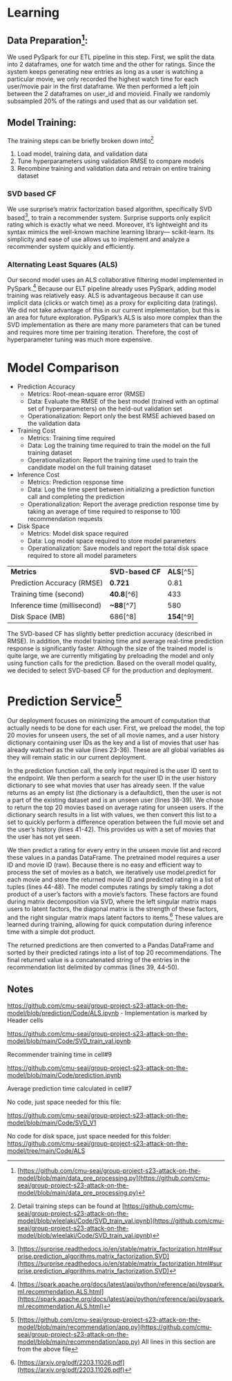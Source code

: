 
# Learning


## Data Preparation[^1]:

We used PySpark for our ETL pipeline in this step. First, we split the data into 2 dataframes, one for watch time and the other for ratings. Since the system keeps generating new entries as long as a user is watching a particular movie, we only recorded the highest watch time for each user/movie pair in the first dataframe. We then performed a left join between the 2 dataframes on user_id and movieid. Finally we randomly subsampled 20% of the ratings and used that as our validation set. 


## Model Training:

The training steps can be briefly broken down into[^2]



1. Load model, training data, and validation data
2. Tune hyperparameters using validation RMSE to compare models
3. Recombine training and validation data and retrain on entire training dataset


### SVD based CF

We use surprise’s matrix factorization based algorithm, specifically SVD based[^3], to train a recommender system. Surprise supports only explicit rating which is exactly what we need. Moreover, it’s lightweight and its syntax mimics the well-known machine learning library— scikit-learn. Its simplicity and ease of use allows us to implement and analyze a recommender system quickly and efficiently.


### Alternating Least Squares (ALS)

Our second model uses an ALS collaborative filtering model implemented in PySpark.[^4] Because our ELT pipeline already uses PySpark, adding model training was relatively easy. ALS is advantageous because it can use implicit data (clicks or watch time) as a proxy for expliciting data (ratings). We did not take advantage of this in our current implementation, but this is an area for future exploration. PySpark’s ALS is also more complex than the SVD implementation as there are many more parameters that can be tuned and requires more time per training iteration. Therefore, the cost of hyperparameter tuning was much more expensive.


# Model Comparison



* Prediction Accuracy
    * Metrics: Root-mean-square error (RMSE)
    * Data: Evaluate the RMSE of the best model (trained with an optimal set of hyperparameters) on the held-out validation set
    * Operationalization: Report only the best RMSE achieved based on the validation data
* Training Cost
    * Metrics: Training time required
    * Data: Log the training time required to train the model on the full training dataset
    * Operationalization: Report the training time used to train the candidate model on the full training dataset
* Inference Cost
    * Metrics: Prediction response time
    * Data: Log the time spent between initializing a prediction function call and completing the prediction
    * Operationalization: Report the average prediction response time by taking an average of time required to response to 100 recommendation requests
* Disk Space
    * Metrics: Model disk space required
    * Data: Log model space required to store model parameters
    * Operationalization: Save models and report the total disk space required to store all model parameters

<table>
  <tr>
   <td>
<strong>Metrics</strong>
   </td>
   <td><strong>SVD-based CF</strong>
   </td>
   <td><strong>ALS</strong>[^5]
   </td>
  </tr>
  <tr>
   <td>Prediction Accuracy (RMSE)
   </td>
   <td><strong>0.721</strong>
   </td>
   <td>0.81
   </td>
  </tr>
  <tr>
   <td>Training time (second)
   </td>
   <td><strong>40.8</strong>[^6]
   </td>
   <td>433
   </td>
  </tr>
  <tr>
   <td>Inference time (millisecond)
   </td>
   <td><strong>~88</strong>[^7]
   </td>
   <td>580
   </td>
  </tr>
  <tr>
   <td>Disk Space (MB)
   </td>
   <td>686[^8]
   </td>
   <td><strong>154</strong>[^9]
   </td>
  </tr>
</table>


The SVD-based CF has slightly better prediction accuracy (described in RMSE). In addition, the model training time and average real-time prediction response is significantly faster. Although the size of the trained model is quite large, we are currently mitigating by preloading the model and only using function calls for the prediction. Based on the overall model quality, we decided to select SVD-based CF for the production and deployment.


# Prediction Service[^10]

Our deployment focuses on minimizing the amount of computation that actually needs to be done for each user. First, we preload the model, the top 20 movies for unseen users, the set of all movie names, and a user history dictionary containing user IDs as the key and a list of movies that user has already watched as the value (lines 23-36). These are all global variables as they will remain static in our current deployment. 

In the prediction function call, the only input required is the user ID sent to the endpoint. We then perform a search for the user ID in the user history dictionary to see what movies that user has already seen. If the value returns as an empty list (the dictionary is a defaultdict), then the user is not a part of the existing dataset and is an unseen user (lines 38-39). We chose to return the top 20 movies based on average rating for unseen users. If the dictionary search results in a list with values, we then convert this list to a set to quickly perform a difference operation between the full movie set and the user’s history (lines 41-42). This provides us with a set of movies that the user has not yet seen. 

We then predict a rating for every entry in the unseen movie list and record these values in a pandas DataFrame. The pretrained model requires a user ID and movie ID (raw). Because there is no easy and efficient way to process the set of movies as a batch, we iteratively use model.predict for each movie and store the returned movie ID and predicted rating in a list of tuples (lines 44-48). The model computes ratings by simply taking a dot product of a user’s factors with a movie’s factors. These factors are found during matrix decomposition via SVD, where the left singular matrix maps users to latent factors, the diagonal matrix is the strength of these factors, and the right singular matrix maps latent factors to items.[^11] These values are learned during training, allowing for quick computation during inference time with a simple dot product.

The returned predictions are then converted to a Pandas DataFrame and sorted by their predicted ratings into a list of top 20 recommendations. The final returned value is a concatenated string of the entries in the recommendation list delimited by commas (lines 39, 44-50). 




<!-- Footnotes themselves at the bottom. -->
## Notes

[^1]:
     [https://github.com/cmu-seai/group-project-s23-attack-on-the-model/blob/main/data_pre_processing.py](https://github.com/cmu-seai/group-project-s23-attack-on-the-model/blob/main/data_pre_processing.py)

[^2]:
     Detail training steps can be found at 
    [https://github.com/cmu-seai/group-project-s23-attack-on-the-model/blob/wleelaki/Code/SVD_train_val.ipynb](https://github.com/cmu-seai/group-project-s23-attack-on-the-model/blob/wleelaki/Code/SVD_train_val.ipynb)

[^3]:
    [https://surprise.readthedocs.io/en/stable/matrix_factorization.html#surprise.prediction_algorithms.matrix_factorization.SVD](https://surprise.readthedocs.io/en/stable/matrix_factorization.html#surprise.prediction_algorithms.matrix_factorization.SVD) 

[^4]:
     [https://spark.apache.org/docs/latest/api/python/reference/api/pyspark.ml.recommendation.ALS.html](https://spark.apache.org/docs/latest/api/python/reference/api/pyspark.ml.recommendation.ALS.html)

[^5]:
<p>
     <a href="https://github.com/cmu-seai/group-project-s23-attack-on-the-model/blob/prediction/Code/ALS.ipynb">https://github.com/cmu-seai/group-project-s23-attack-on-the-model/blob/prediction/Code/ALS.ipynb</a> - Implementation is marked by Header cells

[^6]:
<p>
     <a href="https://github.com/cmu-seai/group-project-s23-attack-on-the-model/blob/main/Code/SVD_train_val.ipynb">https://github.com/cmu-seai/group-project-s23-attack-on-the-model/blob/main/Code/SVD_train_val.ipynb</a>
<p>
    Recommender training time in cell#9

[^7]:
<p>
     <a href="https://github.com/cmu-seai/group-project-s23-attack-on-the-model/blob/main/Code/prediction.ipynb">https://github.com/cmu-seai/group-project-s23-attack-on-the-model/blob/main/Code/prediction.ipynb</a>
<p>
    Average prediction time calculated in cell#7

[^8]:
<p>
     No code, just space needed for this file:
<p>
    <a href="https://github.com/cmu-seai/group-project-s23-attack-on-the-model/blob/main/Code/SVD_V1">https://github.com/cmu-seai/group-project-s23-attack-on-the-model/blob/main/Code/SVD_V1</a>

[^9]:
<p>
     No code for disk space, just space needed for this folder: <a href="https://github.com/cmu-seai/group-project-s23-attack-on-the-model/tree/main/Code/ALS">https://github.com/cmu-seai/group-project-s23-attack-on-the-model/tree/main/Code/ALS</a>

[^10]:
     [https://github.com/cmu-seai/group-project-s23-attack-on-the-model/blob/main/recommendation/app.py](https://github.com/cmu-seai/group-project-s23-attack-on-the-model/blob/main/recommendation/app.py)
All lines in this section are from the above file

[^11]:
     [https://arxiv.org/pdf/2203.11026.pdf](https://arxiv.org/pdf/2203.11026.pdf)
